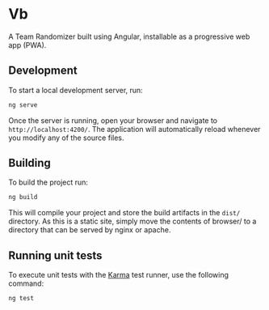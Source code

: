# Vb
A Team Randomizer built using Angular, installable as a progressive web app (PWA).

## Development

To start a local development server, run:

```bash
ng serve
```

Once the server is running, open your browser and navigate to `http://localhost:4200/`. The application will automatically reload whenever you modify any of the source files.

## Building

To build the project run:

```bash
ng build
```

This will compile your project and store the build artifacts in the `dist/` directory.
As this is a static site, simply move the contents of browser/ to a directory that can be served by nginx or apache.

## Running unit tests

To execute unit tests with the [Karma](https://karma-runner.github.io) test runner, use the following command:

```bash
ng test
```
